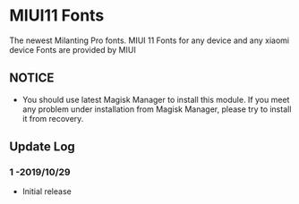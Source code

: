 # MIUI11 Fonts
The newest Milanting Pro fonts.
MIUI 11 Fonts for any device and any xiaomi device
Fonts are provided by
MIUI
## NOTICE

* You should use latest Magisk Manager to install this module. If you meet any problem under installation from Magisk Manager, please try to install it from recovery.

## Update Log

### 1 -2019/10/29
* Initial release
